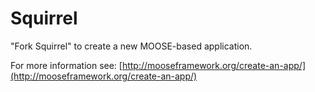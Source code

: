 Squirrel
=====

"Fork Squirrel" to create a new MOOSE-based application.

For more information see: [http://mooseframework.org/create-an-app/](http://mooseframework.org/create-an-app/)
